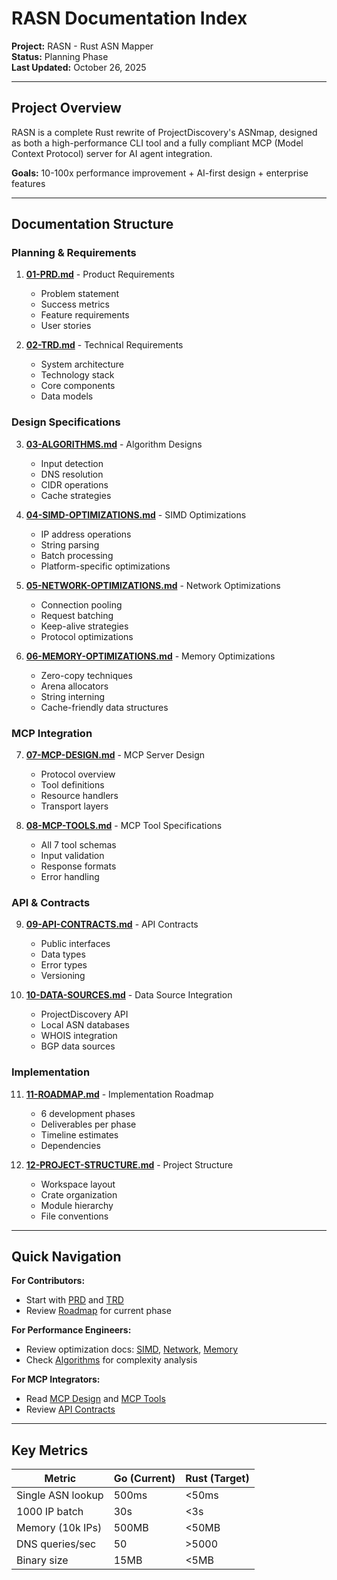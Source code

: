 # RASN Documentation Index

**Project:** RASN - Rust ASN Mapper  
**Status:** Planning Phase  
**Last Updated:** October 26, 2025

---

## Project Overview

RASN is a complete Rust rewrite of ProjectDiscovery's ASNmap, designed as both a high-performance CLI tool and a fully compliant MCP (Model Context Protocol) server for AI agent integration.

**Goals:** 10-100x performance improvement + AI-first design + enterprise features

---

## Documentation Structure

### Planning & Requirements
1. **[01-PRD.md](01-PRD.md)** - Product Requirements
   - Problem statement
   - Success metrics
   - Feature requirements
   - User stories

2. **[02-TRD.md](02-TRD.md)** - Technical Requirements
   - System architecture
   - Technology stack
   - Core components
   - Data models

### Design Specifications

3. **[03-ALGORITHMS.md](03-ALGORITHMS.md)** - Algorithm Designs
   - Input detection
   - DNS resolution
   - CIDR operations
   - Cache strategies

4. **[04-SIMD-OPTIMIZATIONS.md](04-SIMD-OPTIMIZATIONS.md)** - SIMD Optimizations
   - IP address operations
   - String parsing
   - Batch processing
   - Platform-specific optimizations

5. **[05-NETWORK-OPTIMIZATIONS.md](05-NETWORK-OPTIMIZATIONS.md)** - Network Optimizations
   - Connection pooling
   - Request batching
   - Keep-alive strategies
   - Protocol optimizations

6. **[06-MEMORY-OPTIMIZATIONS.md](06-MEMORY-OPTIMIZATIONS.md)** - Memory Optimizations
   - Zero-copy techniques
   - Arena allocators
   - String interning
   - Cache-friendly data structures

### MCP Integration

7. **[07-MCP-DESIGN.md](07-MCP-DESIGN.md)** - MCP Server Design
   - Protocol overview
   - Tool definitions
   - Resource handlers
   - Transport layers

8. **[08-MCP-TOOLS.md](08-MCP-TOOLS.md)** - MCP Tool Specifications
   - All 7 tool schemas
   - Input validation
   - Response formats
   - Error handling

### API & Contracts

9. **[09-API-CONTRACTS.md](09-API-CONTRACTS.md)** - API Contracts
   - Public interfaces
   - Data types
   - Error types
   - Versioning

10. **[10-DATA-SOURCES.md](10-DATA-SOURCES.md)** - Data Source Integration
    - ProjectDiscovery API
    - Local ASN databases
    - WHOIS integration
    - BGP data sources

### Implementation

11. **[11-ROADMAP.md](11-ROADMAP.md)** - Implementation Roadmap
    - 6 development phases
    - Deliverables per phase
    - Timeline estimates
    - Dependencies

12. **[12-PROJECT-STRUCTURE.md](12-PROJECT-STRUCTURE.md)** - Project Structure
    - Workspace layout
    - Crate organization
    - Module hierarchy
    - File conventions

---

## Quick Navigation

**For Contributors:**
- Start with [PRD](01-PRD.md) and [TRD](02-TRD.md)
- Review [Roadmap](11-ROADMAP.md) for current phase

**For Performance Engineers:**
- Review optimization docs: [SIMD](04-SIMD-OPTIMIZATIONS.md), [Network](05-NETWORK-OPTIMIZATIONS.md), [Memory](06-MEMORY-OPTIMIZATIONS.md)
- Check [Algorithms](03-ALGORITHMS.md) for complexity analysis

**For MCP Integrators:**
- Read [MCP Design](07-MCP-DESIGN.md) and [MCP Tools](08-MCP-TOOLS.md)
- Review [API Contracts](09-API-CONTRACTS.md)

---

## Key Metrics

| Metric | Go (Current) | Rust (Target) |
|--------|--------------|---------------|
| Single ASN lookup | 500ms | <50ms |
| 1000 IP batch | 30s | <3s |
| Memory (10k IPs) | 500MB | <50MB |
| DNS queries/sec | 50 | >5000 |
| Binary size | 15MB | <5MB |
